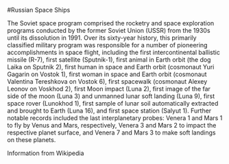 #Russian Space Ships

The Soviet space program comprised the rocketry and space exploration programs conducted by the former Soviet Union (USSR) from the 1930s until its dissolution in 1991. Over its sixty-year history, this primarily classified military program was responsible for a number of pioneering accomplishments in space flight, including the first intercontinental ballistic missile (R-7), first satellite (Sputnik-1), first animal in Earth orbit (the dog Laika on Sputnik 2), first human in space and Earth orbit (cosmonaut Yuri Gagarin on Vostok 1), first woman in space and Earth orbit (cosmonaut Valentina Tereshkova on Vostok 6), first spacewalk (cosmonaut Alexey Leonov on Voskhod 2), first Moon impact (Luna 2), first image of the far side of the moon (Luna 3) and unmanned lunar soft landing (Luna 9), first space rover (Lunokhod 1), first sample of lunar soil automatically extracted and brought to Earth (Luna 16), and first space station (Salyut 1). Further notable records included the last interplanetary probes: Venera 1 and Mars 1 to fly by Venus and Mars, respectively, Venera 3 and Mars 2 to impact the respective planet surface, and Venera 7 and Mars 3 to make soft landings on these planets.

Information from Wikipedia

